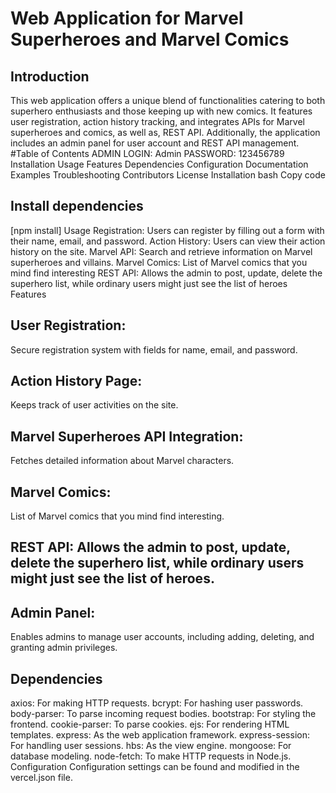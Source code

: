 # Web Application for Marvel Superheroes and Marvel Comics

## Introduction

This web application offers a unique blend of functionalities catering to both superhero enthusiasts and those keeping up with new comics. It features user registration, action history tracking, and integrates APIs for Marvel superheroes and comics, as well as, REST API. Additionally, the application includes an admin panel for user account and REST API management. #Table of Contents ADMIN LOGIN: Admin PASSWORD: 123456789 Installation Usage Features Dependencies Configuration Documentation Examples Troubleshooting Contributors License Installation bash Copy code


## Install dependencies

[npm install] Usage Registration: Users can register by filling out a form with their name, email, and password. Action History: Users can view their action history on the site. Marvel API: Search and retrieve information on Marvel superheroes and villains. Marvel Comics: List of Marvel comics that you mind find interesting REST API: Allows the admin to post, update, delete the superhero list, while ordinary users might just see the list of heroes Features

## User Registration:

Secure registration system with fields for name, email, and password.

## Action History Page:

Keeps track of user activities on the site.

## Marvel Superheroes API Integration:

Fetches detailed information about Marvel characters.

## Marvel Comics:

List of Marvel comics that you mind find interesting.

## REST API: Allows the admin to post, update, delete the superhero list, while ordinary users might just see the list of heroes.

## Admin Panel:

Enables admins to manage user accounts, including adding, deleting, and granting admin privileges.

## Dependencies

axios: For making HTTP requests. bcrypt: For hashing user passwords. body-parser: To parse incoming request bodies. bootstrap: For styling the frontend. cookie-parser: To parse cookies. ejs: For rendering HTML templates. express: As the web application framework. express-session: For handling user sessions. hbs: As the view engine. mongoose: For database modeling. node-fetch: To make HTTP requests in Node.js. Configuration Configuration settings can be found and modified in the vercel.json file.
